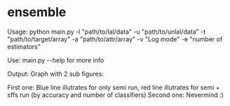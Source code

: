 # ensemble
Usage: python main.py -l "path/to/lal/data" -u "path/to/unlal/data" -t "path/to/target/array" -a "path/to/attr/array" -v "Log mode" -e "number of estimators"

Use: main.py --help for more info

Output: Graph with 2 sub figures:

First one: Blue line illutrates for only semi run, red line illutrates for semi + sffs run (by accuracy and number of classifiers)
Second one: Nevermind :) 
